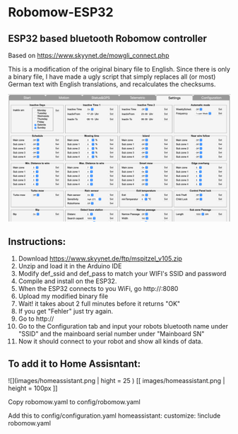 # Robomow-ESP32
## ESP32 based bluetooth Robomow controller

Based on https://www.skyynet.de/mowgli_connect.php

This is a modification of the original binary file to English.
Since there is only a binary file, I have made a ugly script that simply replaces all (or most) German text with English translations, and recalculates the checksums.

![](images/settings.png)

## Instructions:

1. Download https://www.skyynet.de/ftp/mspitzel_v105.zip
2. Unzip and load it in the Arduino IDE
3. Modify def_ssid and def_pass to match your WIFI's SSID and password
4. Compile and install on the ESP32.
5. When the ESP32 connects to you WiFi, go http://<IP>:8080
6. Upload my modified binary file
7. Wait! it takes about 2 full minutes before it returns "OK"
8. If you get "Fehler" just try again.
9. Go to http://<IP>
10. Go to the Configuration tab and input your robots bluetooth name under "SSID" and the mainboard serial number under "Mainboard SN"
12. Now it should connect to your robot and show all kinds of data.

## To add it to Home Assisntant:

![](images/homeassistant.png | hight = 25 )
[[ images/homeassistant.png | height = 100px ]]

Copy robomow.yaml to config/robomow.yaml

Add this to config/configuration.yaml
homeassistant:
  customize: !include robomow.yaml
